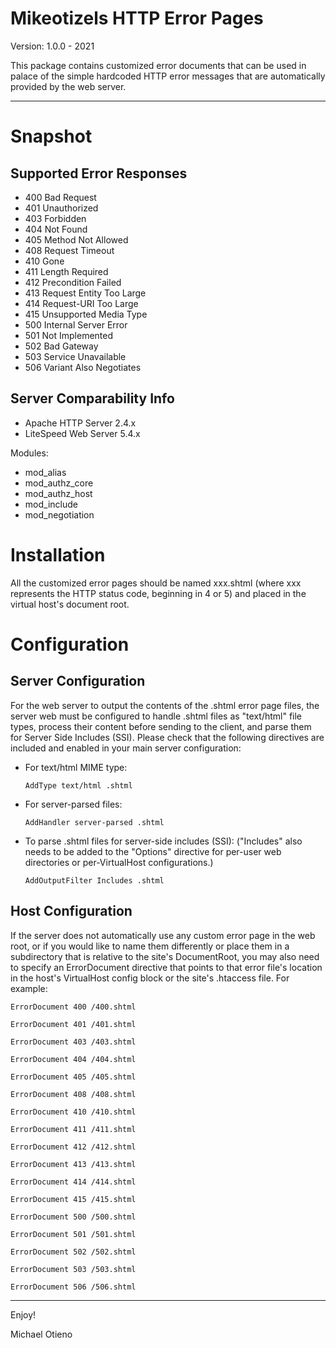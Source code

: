 Mikeotizels HTTP Error Pages 
============================

Version: 1.0.0 - 2021

This package contains customized error documents that can be used in palace of 
the simple hardcoded HTTP error messages that are automatically provided by the 
web server.

-------------------------------------------------------------------------------

# Snapshot

## Supported Error Responses

  - 400 Bad Request
  - 401 Unauthorized
  - 403 Forbidden
  - 404 Not Found
  - 405 Method Not Allowed
  - 408 Request Timeout
  - 410 Gone
  - 411 Length Required
  - 412 Precondition Failed
  - 413 Request Entity Too Large
  - 414 Request-URI Too Large
  - 415 Unsupported Media Type
  - 500 Internal Server Error
  - 501 Not Implemented
  - 502 Bad Gateway
  - 503 Service Unavailable
  - 506 Variant Also Negotiates

## Server Comparability Info

 - Apache HTTP Server 2.4.x
 - LiteSpeed Web Server 5.4.x

Modules: 

 * mod_alias 
 * mod_authz_core 
 * mod_authz_host 
 * mod_include
 * mod_negotiation

# Installation

All the customized error pages should be named xxx.shtml (where xxx represents 
the HTTP status code, beginning in 4 or 5) and placed in the virtual host's 
document root. 

# Configuration

## Server Configuration

For the web server to output the contents of the .shtml error page files, the
server web must be configured to handle .shtml files as "text/html" file types, 
process their content before sending to the client, and parse them for Server
Side Includes (SSI). Please check that the following directives are included 
and enabled in your main server configuration:

- For text/html MIME type:

  `AddType text/html .shtml`

- For server-parsed files:

  `AddHandler server-parsed .shtml`

- To parse .shtml files for server-side includes (SSI):
  ("Includes" also needs to be added to the "Options" directive for per-user 
  web directories or per-VirtualHost configurations.)

  `AddOutputFilter Includes .shtml`

## Host Configuration

If the server does not automatically use any custom error page in the web root, 
or if you would like to name them differently or place them in a subdirectory 
that is relative to the site's DocumentRoot, you may also need to specify an 
ErrorDocument directive that points to that error file's location in the host's 
VirtualHost config block or the site's .htaccess file. For example:

 `ErrorDocument 400 /400.shtml`
 
 `ErrorDocument 401 /401.shtml`
 
 `ErrorDocument 403 /403.shtml`
 
 `ErrorDocument 404 /404.shtml`
 
 `ErrorDocument 405 /405.shtml`
 
 `ErrorDocument 408 /408.shtml`
 
 `ErrorDocument 410 /410.shtml`
 
 `ErrorDocument 411 /411.shtml`
 
 `ErrorDocument 412 /412.shtml`
 
 `ErrorDocument 413 /413.shtml`
 
 `ErrorDocument 414 /414.shtml`
 
 `ErrorDocument 415 /415.shtml`
 
 `ErrorDocument 500 /500.shtml`
 
 `ErrorDocument 501 /501.shtml`
 
 `ErrorDocument 502 /502.shtml`
 
 `ErrorDocument 503 /503.shtml`
 
 `ErrorDocument 506 /506.shtml`

-------------------------------------------------------------------------------

Enjoy!

Michael Otieno
